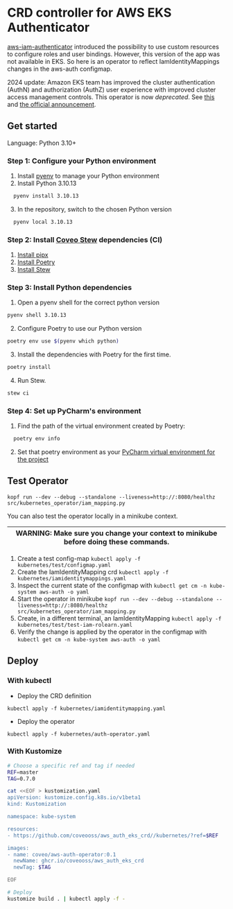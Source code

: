 # CRD controller for AWS EKS Authenticator

[aws-iam-authenticator](https://github.com/kubernetes-sigs/aws-iam-authenticator) introduced the possibility to
use custom resources to configure roles and user bindings. However, this version of the app was not available in EKS. So
here is an operator to reflect IamIdentityMappings changes in the aws-auth configmap.

2024 update: Amazon EKS team has improved the cluster authentication (AuthN) and authorization (AuthZ) user experience
with improved cluster access management controls. This operator is now *deprecated*.
See [this](https://github.com/aws/containers-roadmap/issues/185)
and [the official announcement](https://aws.amazon.com/blogs/containers/a-deep-dive-into-simplified-amazon-eks-access-management-controls/).

## Get started

Language: Python 3.10+

### Step 1: Configure your Python environment

1. Install [pyenv](https://github.com/pyenv/pyenv#installation) to manage your Python environment
2. Install Python 3.10.13

```bash
  pyenv install 3.10.13
```

3. In the repository, switch to the chosen Python version

```bash
  pyenv local 3.10.13
```

### Step 2: Install [Coveo Stew](https://github.com/coveo/stew) dependencies (CI)

1. [Install pipx](https://pypa.github.io/pipx/)
2. [Install Poetry](https://python-poetry.org/docs/#installation)
3. [Install Stew](https://github.com/coveo/stew#installation)

### Step 3: Install Python dependencies

1. Open a pyenv shell for the correct python version

```bash
pyenv shell 3.10.13
```

2. Configure Poetry to use our Python version

```bash
poetry env use $(pyenv which python)
```

3. Install the dependencies with Poetry for the first time.

```bash
poetry install
```

4. Run Stew.

```bash
stew ci
```

### Step 4: Set up PyCharm's environment

1. Find the path of the virtual environment created by Poetry:

```bash
  poetry env info
```

2. Set that poetry environment as
   your [PyCharm virtual environment for the project](https://www.jetbrains.com/help/pycharm/creating-virtual-environment.html)

## Test Operator

```kopf run --dev --debug --standalone --liveness=http://:8080/healthz src/kubernetes_operator/iam_mapping.py```

You can also test the operator locally in a minikube context.

| WARNING: Make sure you change your context to minikube before doing these commands. |
|-------------------------------------------------------------------------------------|

1. Create a test config-map `kubectl apply -f kubernetes/test/configmap.yaml`
2. Create the IamIdentityMapping crd `kubectl apply -f kubernetes/iamidentitymappings.yaml`
3. Inspect the current state of the configmap with `kubectl get cm -n kube-system aws-auth -o yaml`
4. Start the operator in
   minikube `kopf run --dev --debug --standalone --liveness=http://:8080/healthz src/kubernetes_operator/iam_mapping.py`
5. Create, in a different terminal, an IamIdentityMapping `kubectl apply -f kubernetes/test/test-iam-rolearn.yaml`
6. Verify the change is applied by the operator in the configmap with `kubectl get cm -n kube-system aws-auth -o yaml`

## Deploy

### With kubectl

- Deploy the CRD definition

```kubectl apply -f kubernetes/iamidentitymapping.yaml```

- Deploy the operator

```kubectl apply -f kubernetes/auth-operator.yaml```

### With Kustomize

```bash
# Choose a specific ref and tag if needed
REF=master
TAG=0.7.0

cat <<EOF > kustomization.yaml
apiVersion: kustomize.config.k8s.io/v1beta1
kind: Kustomization

namespace: kube-system

resources:
- https://github.com/coveooss/aws_auth_eks_crd//kubernetes/?ref=$REF

images:
- name: coveo/aws-auth-operator:0.1
  newName: ghcr.io/coveooss/aws_auth_eks_crd
  newTag: $TAG

EOF

# Deploy
kustomize build . | kubectl apply -f -
```
